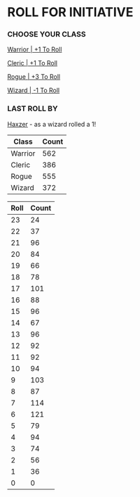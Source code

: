 # ROLL FOR INITIATIVE
### CHOOSE YOUR CLASS

[Warrior | +1 To Roll](https://github.com/benjaminsampica/benjaminsampica/issues/new?title=roll%7Cwarrior&body=Just+click+%27Submit+new+issue%27.)

[Cleric | +1 To Roll](https://github.com/benjaminsampica/benjaminsampica/issues/new?title=roll%7Ccleric&body=Just+click+%27Submit+new+issue%27.)

[Rogue | +3 To Roll](https://github.com/benjaminsampica/benjaminsampica/issues/new?title=roll%7Crogue&body=Just+click+%27Submit+new+issue%27.)

[Wizard | -1 To Roll](https://github.com/benjaminsampica/benjaminsampica/issues/new?title=roll%7Cwizard&body=Just+click+%27Submit+new+issue%27.)
### LAST ROLL BY
[Haxzer](https://www.github.com/Haxzer) - as a wizard rolled a 1!

|Class|Count|
|-|-|
|Warrior|562|
|Cleric|386|
|Rogue|555|
|Wizard|372|

|Roll|Count|
|-|-|
|23|24
|22|37
|21|96
|20|84
|19|66
|18|78
|17|101
|16|88
|15|96
|14|67
|13|96
|12|92
|11|92
|10|94
|9|103
|8|87
|7|114
|6|121
|5|79
|4|94
|3|74
|2|56
|1|36
|0|0
